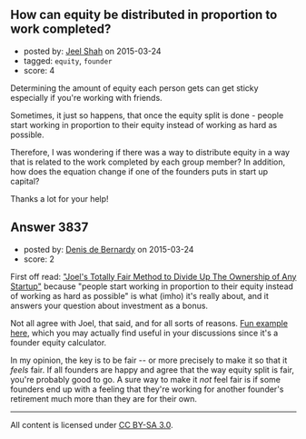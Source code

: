 ## How can equity be distributed in proportion to work completed?

- posted by: [Jeel Shah](https://stackexchange.com/users/347193/jeel-shah) on 2015-03-24
- tagged: `equity`, `founder`
- score: 4

Determining the amount of equity each person gets can get sticky especially if you're working with friends. 

Sometimes, it just so happens, that once the equity split is done - people start working in proportion to their equity instead of working as hard as possible. 

Therefore, I was wondering if there was a way to distribute equity in a way that is related to the work completed by each group member? In addition, how does the equation change if one of the founders puts in start up capital?

Thanks a lot for your help!


## Answer 3837

- posted by: [Denis de Bernardy](https://stackexchange.com/users/182468/denis-de-bernardy) on 2015-03-24
- score: 2

First off read: ["Joel's Totally Fair Method to Divide Up The Ownership of Any Startup"](https://startups.stackexchange.com/questions/1885/how-much-equity-should-a-partner-with-a-short-term-commitment-be-entitled-to/1886#1886) because "people start working in proportion to their equity instead of working as hard as possible" is what (imho) it's really about, and it answers your question about investment as a bonus.

Not all agree with Joel, that said, and for all sorts of reasons. [Fun example here](http://foundrs.com), which you may actually find useful in your discussions since it's a founder equity calculator.

In my opinion, the key is to be fair -- or more precisely to make it so that it *feels* fair. If all founders are happy and agree that the way equity split is fair, you're probably good to go. A sure way to make it *not* feel fair is if some founders end up with a feeling that they're working for another founder's retirement much more than they are for their own.



---

All content is licensed under [CC BY-SA 3.0](https://creativecommons.org/licenses/by-sa/3.0/).
